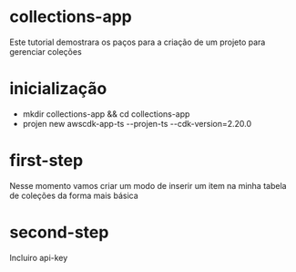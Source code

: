 # collections-app

Este tutorial demostrara os paços para a criação de um projeto para gerenciar coleções

# inicialização
* mkdir collections-app && cd collections-app
* projen new awscdk-app-ts --projen-ts --cdk-version=2.20.0

# first-step
Nesse momento vamos criar um modo de inserir um item na minha tabela de coleções da forma mais básica

# second-step
Incluiro api-key
